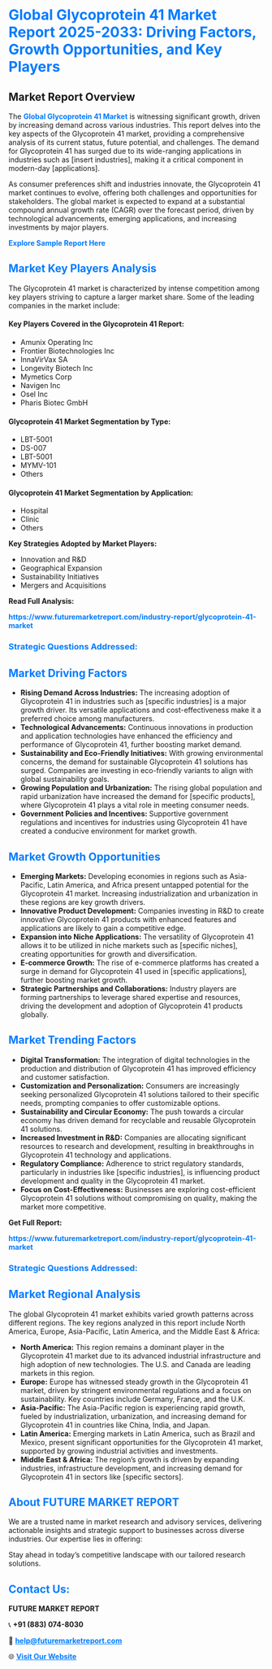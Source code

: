 <h1 style="color: #007BFF;">Global Glycoprotein 41 Market Report 2025-2033: Driving Factors, Growth Opportunities, and Key Players</h1>

<section id="overview">
<h2>Market Report Overview</h2>
<p>The <a href="https://www.futuremarketreport.com/industry-report/glycoprotein-41-market" style="color: #007BFF; text-decoration: none;"><strong>Global Glycoprotein 41 Market</strong></a> is witnessing significant growth, driven by increasing demand across various industries. This report delves into the key aspects of the Glycoprotein 41 market, providing a comprehensive analysis of its current status, future potential, and challenges. The demand for Glycoprotein 41 has surged due to its wide-ranging applications in industries such as [insert industries], making it a critical component in modern-day [applications].</p>
<p>As consumer preferences shift and industries innovate, the Glycoprotein 41 market continues to evolve, offering both challenges and opportunities for stakeholders. The global market is expected to expand at a substantial compound annual growth rate (CAGR) over the forecast period, driven by technological advancements, emerging applications, and increasing investments by major players.</p>
</section>

<section id="overview">
<p><a href="https://www.futuremarketreport.com/request-sample/reportId=85038" style="color: #007BFF; text-decoration: none;"><strong>Explore Sample Report Here</strong></a></p>
</section>

<section id="key-players">
<h2 style="color: #007BFF;">Market Key Players Analysis</h2>
<p>The Glycoprotein 41 market is characterized by intense competition among key players striving to capture a larger market share. Some of the leading companies in the market include:</p>
<h4>Key Players Covered in the Glycoprotein 41 Report:</h4>
<ul><li>Amunix Operating Inc</li><li>Frontier Biotechnologies Inc</li><li>InnaVirVax SA</li><li>Longevity Biotech Inc</li><li>Mymetics Corp</li><li>Navigen Inc</li><li>Osel Inc</li><li>Pharis Biotec GmbH</li></ul>
<h4>Glycoprotein 41 Market Segmentation by Type:</h4>
<ul><li>LBT-5001</li><li>DS-007</li><li>LBT-5001</li><li>MYMV-101</li><li>Others</li></ul>

<h4>Glycoprotein 41 Market Segmentation by Application:</h4>
<ul><li>Hospital</li><li>Clinic</li><li>Others</li></ul>
<p><strong>Key Strategies Adopted by Market Players:</strong></p>
<ul>
<li>Innovation and R&D</li>
<li>Geographical Expansion</li>
<li>Sustainability Initiatives</li>
<li>Mergers and Acquisitions</li>
</ul>
</section>

<section>
<p><strong>Read Full Analysis: </strong></p><a href="https://www.futuremarketreport.com/industry-report/glycoprotein-41-market" style="color: #007BFF; text-decoration: none;"><strong>https://www.futuremarketreport.com/industry-report/glycoprotein-41-market</strong></a>
<h3 style="color: #007BFF;">Strategic Questions Addressed:</h3>
</section>

<section id="driving-factors">
<h2 style="color: #007BFF;">Market Driving Factors</h2>
<ul>
<li><strong>Rising Demand Across Industries:</strong> The increasing adoption of Glycoprotein 41 in industries such as [specific industries] is a major growth driver. Its versatile applications and cost-effectiveness make it a preferred choice among manufacturers.</li>
<li><strong>Technological Advancements:</strong> Continuous innovations in production and application technologies have enhanced the efficiency and performance of Glycoprotein 41, further boosting market demand.</li>
<li><strong>Sustainability and Eco-Friendly Initiatives:</strong> With growing environmental concerns, the demand for sustainable Glycoprotein 41 solutions has surged. Companies are investing in eco-friendly variants to align with global sustainability goals.</li>
<li><strong>Growing Population and Urbanization:</strong> The rising global population and rapid urbanization have increased the demand for [specific products], where Glycoprotein 41 plays a vital role in meeting consumer needs.</li>
<li><strong>Government Policies and Incentives:</strong> Supportive government regulations and incentives for industries using Glycoprotein 41 have created a conducive environment for market growth.</li>
</ul>
</section>

<section id="growth-opportunities">
<h2 style="color: #007BFF;">Market Growth Opportunities</h2>
<ul>
<li><strong>Emerging Markets:</strong> Developing economies in regions such as Asia-Pacific, Latin America, and Africa present untapped potential for the Glycoprotein 41 market. Increasing industrialization and urbanization in these regions are key growth drivers.</li>
<li><strong>Innovative Product Development:</strong> Companies investing in R&D to create innovative Glycoprotein 41 products with enhanced features and applications are likely to gain a competitive edge.</li>
<li><strong>Expansion into Niche Applications:</strong> The versatility of Glycoprotein 41 allows it to be utilized in niche markets such as [specific niches], creating opportunities for growth and diversification.</li>
<li><strong>E-commerce Growth:</strong> The rise of e-commerce platforms has created a surge in demand for Glycoprotein 41 used in [specific applications], further boosting market growth.</li>
<li><strong>Strategic Partnerships and Collaborations:</strong> Industry players are forming partnerships to leverage shared expertise and resources, driving the development and adoption of Glycoprotein 41 products globally.</li>
</ul>
</section>

<section id="trending-factors">
<h2 style="color: #007BFF;">Market Trending Factors</h2>
<ul>
<li><strong>Digital Transformation:</strong> The integration of digital technologies in the production and distribution of Glycoprotein 41 has improved efficiency and customer satisfaction.</li>
<li><strong>Customization and Personalization:</strong> Consumers are increasingly seeking personalized Glycoprotein 41 solutions tailored to their specific needs, prompting companies to offer customizable options.</li>
<li><strong>Sustainability and Circular Economy:</strong> The push towards a circular economy has driven demand for recyclable and reusable Glycoprotein 41 solutions.</li>
<li><strong>Increased Investment in R&D:</strong> Companies are allocating significant resources to research and development, resulting in breakthroughs in Glycoprotein 41 technology and applications.</li>
<li><strong>Regulatory Compliance:</strong> Adherence to strict regulatory standards, particularly in industries like [specific industries], is influencing product development and quality in the Glycoprotein 41 market.</li>
<li><strong>Focus on Cost-Effectiveness:</strong> Businesses are exploring cost-efficient Glycoprotein 41 solutions without compromising on quality, making the market more competitive.</li>
</ul>
</section>

<section>
<p><strong>Get Full Report: </strong></p><a href="https://www.futuremarketreport.com/industry-report/glycoprotein-41-market" style="color: #007BFF; text-decoration: none;"><strong>https://www.futuremarketreport.com/industry-report/glycoprotein-41-market</strong></a>
<h3 style="color: #007BFF;">Strategic Questions Addressed:</h3>
</section>


<section id="regional-analysis">
<h2 style="color: #007BFF;">Market Regional Analysis</h2>
<p>The global Glycoprotein 41 market exhibits varied growth patterns across different regions. The key regions analyzed in this report include North America, Europe, Asia-Pacific, Latin America, and the Middle East & Africa:</p>
<ul>
<li><strong>North America:</strong> This region remains a dominant player in the Glycoprotein 41 market due to its advanced industrial infrastructure and high adoption of new technologies. The U.S. and Canada are leading markets in this region.</li>
<li><strong>Europe:</strong> Europe has witnessed steady growth in the Glycoprotein 41 market, driven by stringent environmental regulations and a focus on sustainability. Key countries include Germany, France, and the U.K.</li>
<li><strong>Asia-Pacific:</strong> The Asia-Pacific region is experiencing rapid growth, fueled by industrialization, urbanization, and increasing demand for Glycoprotein 41 in countries like China, India, and Japan.</li>
<li><strong>Latin America:</strong> Emerging markets in Latin America, such as Brazil and Mexico, present significant opportunities for the Glycoprotein 41 market, supported by growing industrial activities and investments.</li>
<li><strong>Middle East & Africa:</strong> The region’s growth is driven by expanding industries, infrastructure development, and increasing demand for Glycoprotein 41 in sectors like [specific sectors].</li>
</ul>
</section>

<footer>
<h2 style="color: #007BFF;">About FUTURE MARKET REPORT</h2>
<p>We are a trusted name in market research and advisory services, delivering actionable insights and strategic support to businesses across diverse industries. Our expertise lies in offering:</p>

<p>Stay ahead in today’s competitive landscape with our tailored research solutions.</p>

<h2 style="color: #007BFF;">Contact Us:</h2>
<p><strong>FUTURE MARKET REPORT</strong></p>
<p>📞 <strong>+91 (883) 074-8030</strong></p>
<p>📧 <strong><a href="mailto:help@futuremarketreport.com" style="color: #007BFF;">help@futuremarketreport.com</a></strong></p>
<p>🌐 <strong><a href="https://www.futuremarketreport.com/" style="color: #007BFF;">Visit Our Website</a></strong></p>
</footer>